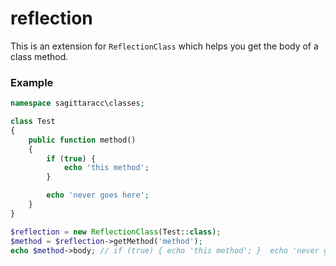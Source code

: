 # reflection

This is an extension for `ReflectionClass` which helps you get the body of a class method.

### Example

```php
namespace sagittaracc\classes;

class Test
{
    public function method()
    {
        if (true) {
            echo 'this method';
        }

        echo 'never goes here';
    }
}
```

```php
$reflection = new ReflectionClass(Test::class);
$method = $reflection->getMethod('method');
echo $method->body; // if (true) { echo 'this method'; }  echo 'never goes here';
```

